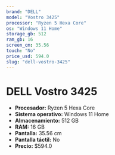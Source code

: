 ```yaml
---
brand: "DELL"
model: "Vostro 3425"
processor: "Ryzen 5 Hexa Core"
os: "Windows 11 Home"
storage_gb: 512
ram_gb: 16
screen_cm: 35.56
touch: "No"
price_usd: 594.0
slug: "dell-vostro-3425"
---
```


# DELL Vostro 3425

- **Procesador:** Ryzen 5 Hexa Core
- **Sistema operativo:** Windows 11 Home
- **Almacenamiento:** 512 GB
- **RAM:** 16 GB
- **Pantalla:** 35.56 cm
- **Pantalla táctil:** No
- **Precio:** $594.0
